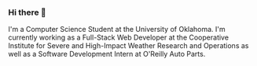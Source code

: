 ### Hi there 👋
I'm a Computer Science Student at the University of Oklahoma. I'm currently working as a Full-Stack Web Developer at the Cooperative Institute for Severe and High-Impact Weather Research and Operations as well as a Software Development Intern at O'Reilly Auto Parts.
<!--
**proesslet/proesslet** is a ✨ _special_ ✨ repository because its `README.md` (this file) appears on your GitHub profile.

Here are some ideas to get you started:

- 🔭 I’m currently working on ...
- 🌱 I’m currently learning ...
- 👯 I’m looking to collaborate on ...
- 🤔 I’m looking for help with ...
- 💬 Ask me about ...
- 📫 How to reach me: ...
- 😄 Pronouns: ...
- ⚡ Fun fact: ...
-->
